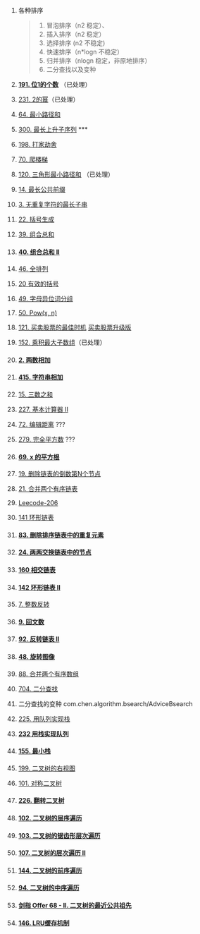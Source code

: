 1. 各种排序 

   > 1. 冒泡排序（n2 稳定）、
   > 2. 插入排序（n2  稳定）
   > 3. 选择排序  (n2 不稳定)
   > 4. 快速排序（n*logn 不稳定）
   > 5. 归并排序（nlogn 稳定，非原地排序）
   > 6. 二分查找以及变种

2. **[191. 位1的个数](https://leetcode-cn.com/problems/number-of-1-bits/)** （已处理）

3. [231. 2的幂](https://leetcode-cn.com/problems/power-of-two/)（已处理）

4. [64. 最小路径和](https://leetcode-cn.com/problems/minimum-path-sum/)

5. [300. 最长上升子序列](https://leetcode-cn.com/problems/longest-increasing-subsequence/) ***

6. [198. 打家劫舍](https://leetcode-cn.com/problems/house-robber/)

7. [70. 爬楼梯](https://leetcode-cn.com/problems/climbing-stairs/)  

8. [120. 三角形最小路径和](https://leetcode-cn.com/problems/triangle/) （已处理）

9. [14. 最长公共前缀](https://leetcode-cn.com/problems/longest-common-prefix/)

10. [3. 无重复字符的最长子串](https://leetcode-cn.com/problems/longest-substring-without-repeating-characters/)

11. [22. 括号生成](https://leetcode-cn.com/problems/generate-parentheses/)

12. [39. 组合总和](https://leetcode-cn.com/problems/combination-sum/)

13. #### [40. 组合总和 II](https://leetcode-cn.com/problems/combination-sum-ii/)

14. [46. 全排列](https://leetcode-cn.com/problems/permutations/)

15. [20 有效的括号](https://leetcode-cn.com/problems/valid-parentheses/)

16. [49. 字母异位词分组](https://leetcode-cn.com/problems/group-anagrams/)

17. [50. Pow(x, n)](https://leetcode-cn.com/problems/powx-n/)

18. [121. 买卖股票的最佳时机](https://leetcode-cn.com/problems/best-time-to-buy-and-sell-stock/)  [买卖股票升级版](https://leetcode-cn.com/problems/best-time-to-buy-and-sell-stock/solution/yi-ge-fang-fa-tuan-mie-6-dao-gu-piao-wen-ti-by-l-3/)

19. [152. 乘积最大子数组](https://leetcode-cn.com/problems/maximum-product-subarray/)（已处理）

20. #### [2. 两数相加](https://leetcode-cn.com/problems/add-two-numbers/)

21. #### [415. 字符串相加](https://leetcode-cn.com/problems/add-strings/)

22. [15. 三数之和](https://leetcode-cn.com/problems/3sum/)

23. [227. 基本计算器 II](https://leetcode-cn.com/problems/basic-calculator-ii/)



1. [72. 编辑距离](https://leetcode-cn.com/problems/edit-distance/) ???

2. [279. 完全平方数](https://leetcode-cn.com/problems/perfect-squares/) ???

3. #### [69. x 的平方根](https://leetcode-cn.com/problems/sqrtx/)





1.  [19. 删除链表的倒数第N个节点](https://leetcode-cn.com/problems/remove-nth-node-from-end-of-list/)

2. [21. 合并两个有序链表](https://leetcode-cn.com/problems/merge-two-sorted-lists/)

3.  [Leecode-206]( https://leetcode-cn.com/problems/reverse-linked-list/)

4.  [141 环形链表](https://leetcode-cn.com/problems/linked-list-cycle/)

5. #### [83. 删除排序链表中的重复元素](https://leetcode-cn.com/problems/remove-duplicates-from-sorted-list/)

6. #### [24. 两两交换链表中的节点](https://leetcode-cn.com/problems/swap-nodes-in-pairs/)

7. ####  [160 相交链表](https://leetcode-cn.com/problems/intersection-of-two-linked-lists/)

8. #### [142 环形链表 II](https://leetcode-cn.com/problems/linked-list-cycle-ii/) 

9. [7. 整数反转](https://leetcode-cn.com/problems/reverse-integer/)

10. #### [9. 回文数](https://leetcode-cn.com/problems/palindrome-number/)

11. #### [92. 反转链表 II](https://leetcode-cn.com/problems/reverse-linked-list-ii/)

12. #### [48. 旋转图像](https://leetcode-cn.com/problems/rotate-image/)

13. [88. 合并两个有序数组](https://leetcode-cn.com/problems/merge-sorted-array/)

14. [704. 二分查找](https://leetcode-cn.com/problems/binary-search/)

15. 二分查找的变种  com.chen.algorithm.bsearch/AdviceBsearch

16. [225. 用队列实现栈](https://leetcode-cn.com/problems/implement-stack-using-queues/)

17. **[232 用栈实现队列](https://leetcode-cn.com/problems/implement-queue-using-stacks/)** 

18. #### [155. 最小栈](https://leetcode-cn.com/problems/min-stack/)

19. [199. 二叉树的右视图](https://leetcode-cn.com/problems/binary-tree-right-side-view/)

20. [101. 对称二叉树](https://leetcode-cn.com/problems/symmetric-tree/)

21. #### [226. 翻转二叉树](https://leetcode-cn.com/problems/invert-binary-tree/)

22. #### [102. 二叉树的层序遍历](https://leetcode-cn.com/problems/binary-tree-level-order-traversal/)

23. #### [103. 二叉树的锯齿形层次遍历](https://leetcode-cn.com/problems/binary-tree-zigzag-level-order-traversal/)

24. #### [107. 二叉树的层次遍历 II](https://leetcode-cn.com/problems/binary-tree-level-order-traversal-ii/)

25. #### [144. 二叉树的前序遍历](https://leetcode-cn.com/problems/binary-tree-preorder-traversal/)

26. #### [94. 二叉树的中序遍历](https://leetcode-cn.com/problems/binary-tree-inorder-traversal/)

27. #### [剑指 Offer 68 - II. 二叉树的最近公共祖先](https://leetcode-cn.com/problems/er-cha-shu-de-zui-jin-gong-gong-zu-xian-lcof/)

28. #### [146. LRU缓存机制](https://leetcode-cn.com/problems/lru-cache/)


